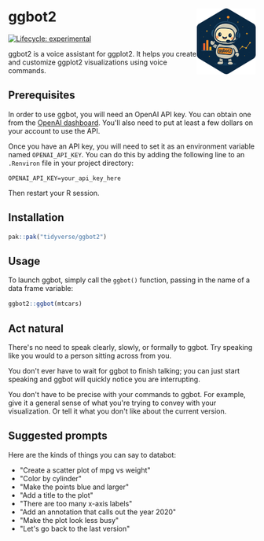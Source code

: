 # ggbot2 <img src="man/figures/logo.png" align="right" height="134" alt="" />

<!-- badges: start -->

[![Lifecycle:
experimental](https://img.shields.io/badge/lifecycle-experimental-orange.svg)](https://lifecycle.r-lib.org/articles/stages.html#experimental)

<!-- badges: end -->

ggbot2 is a voice assistant for ggplot2. It helps you create and customize ggplot2 visualizations using voice commands.

## Prerequisites

In order to use ggbot, you will need an OpenAI API key. You can obtain one from the [OpenAI dashboard](https://platform.openai.com/api-keys). You'll also need to put at least a few dollars on your account to use the API.

Once you have an API key, you will need to set it as an environment variable named `OPENAI_API_KEY`. You can do this by adding the following line to an `.Renviron` file in your project directory:

```
OPENAI_API_KEY=your_api_key_here
```

Then restart your R session.

## Installation

```r
pak::pak("tidyverse/ggbot2")
```

## Usage

To launch ggbot, simply call the `ggbot()` function, passing in the name of a data frame variable:

```r
ggbot2::ggbot(mtcars)
```

## Act natural

There's no need to speak clearly, slowly, or formally to ggbot. Try speaking like you would to a person sitting across from you.

You don't ever have to wait for ggbot to finish talking; you can just start speaking and ggbot will quickly notice you are interrupting.

You don't have to be precise with your commands to ggbot. For example, give it a general sense of what you're trying to convey with your visualization. Or tell it what you don't like about the current version.

## Suggested prompts

Here are the kinds of things you can say to databot:

- "Create a scatter plot of mpg vs weight"
- "Color by cylinder"
- "Make the points blue and larger"
- "Add a title to the plot"
- "There are too many x-axis labels"
- "Add an annotation that calls out the year 2020"
- "Make the plot look less busy"
- "Let's go back to the last version"
